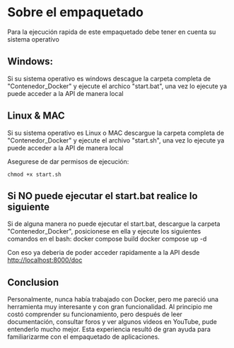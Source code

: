 # Sobre el empaquetado

Para la ejecución rapida de este empaquetado debe tener en cuenta su sistema operativo

## Windows:
Si su sistema operativo es windows descague la carpeta completa de "Contenedor_Docker" y ejecute el archico "start.bat", una vez lo ejecute ya puede acceder a la API de manera local

## Linux & MAC
Si su sistema operativo es Linux o MAC descargue la carpeta completa de "Contenedor_Docker" y ejecute el archivo "start.sh", una vez lo ejecute ya puede acceder a la API de manera local

Asegurese de dar permisos de ejecución: 
```
chmod +x start.sh
```

## Si NO puede ejecutar el start.bat realice lo siguiente
Si de alguna manera no puede ejecutar el start.bat, descargue la carpeta "Contenedor_Docker", posicionese en ella y ejecute los siguientes comandos en el bash:
docker compose build
docker compose up -d

Con eso ya deberia de poder acceder rapidamente a la API desde [http://localhost:8000/doc](http://localhost:8000/redoc)

## Conclusion
Personalmente, nunca había trabajado con Docker, pero me pareció una herramienta muy interesante y con gran funcionalidad. Al principio me costó comprender su funcionamiento, pero después de
leer documentación, consultar foros y ver algunos videos en YouTube, pude entenderlo mucho mejor. Esta experiencia resultó de gran ayuda para familiarizarme con el empaquetado de aplicaciones.
